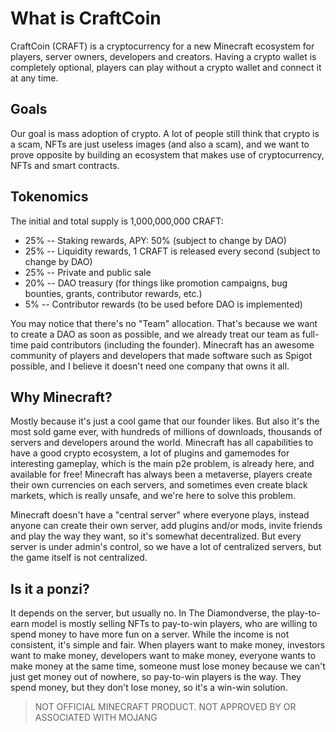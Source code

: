 # What is CraftCoin
CraftCoin (CRAFT) is a cryptocurrency for a new Minecraft ecosystem for
players, server owners, developers and creators. Having a crypto wallet is
completely optional, players can play without a crypto wallet and connect
it at any time.

## Goals
Our goal is mass adoption of crypto. A lot of people still think that
crypto is a scam, NFTs are just useless images (and also a scam), and we
want to prove opposite by building an ecosystem that makes use of
cryptocurrency, NFTs and smart contracts.

## Tokenomics
The initial and total supply is 1,000,000,000 CRAFT:
- 25% -- Staking rewards, APY: 50% (subject to change by DAO)
- 25% -- Liquidity rewards, 1 CRAFT is released every second (subject to
  change by DAO)
- 25% -- Private and public sale
- 20% -- DAO treasury (for things like promotion campaigns, bug bounties,
grants, contributor rewards, etc.)
- 5% -- Contributor rewards (to be used before DAO is implemented)

You may notice that there's no "Team" allocation. That's because we want to
create a DAO as soon as possible, and we already treat our team as
full-time paid contributors (including the founder). Minecraft has an
awesome community of players and developers that made software such as
Spigot possible, and I believe it doesn't need one company that owns it
all.

## Why Minecraft?
Mostly because it's just a cool game that our founder likes. But also it's
the most sold game ever, with hundreds of millions of downloads, thousands
of servers and developers around the world. Minecraft has all capabilities
to have a good crypto ecosystem, a lot of plugins and gamemodes for
interesting gameplay, which is the main p2e problem, is already here, and
available for free! Minecraft has always been a metaverse, players create
their own currencies on each servers, and sometimes even create black
markets, which is really unsafe, and we're here to solve this problem.

Minecraft doesn't have a "central server" where everyone plays, instead
anyone can create their own server, add plugins and/or mods, invite friends
and play the way they want, so it's somewhat decentralized. But every
server is under admin's control, so we have a lot of centralized servers,
but the game itself is not centralized.

## Is it a ponzi?
It depends on the server, but usually no. In The Diamondverse, the
play-to-earn model is mostly selling NFTs to pay-to-win players, who are
willing to spend money to have more fun on a server. While the income is
not consistent, it's simple and fair. When players want to make money,
investors want to make money, developers want to make money, everyone wants
to make money at the same time, someone must lose money because we can't
just get money out of nowhere, so pay-to-win players is the way. They spend
money, but they don't lose money, so it's a win-win solution.

> NOT OFFICIAL MINECRAFT PRODUCT. NOT APPROVED BY OR ASSOCIATED WITH MOJANG
